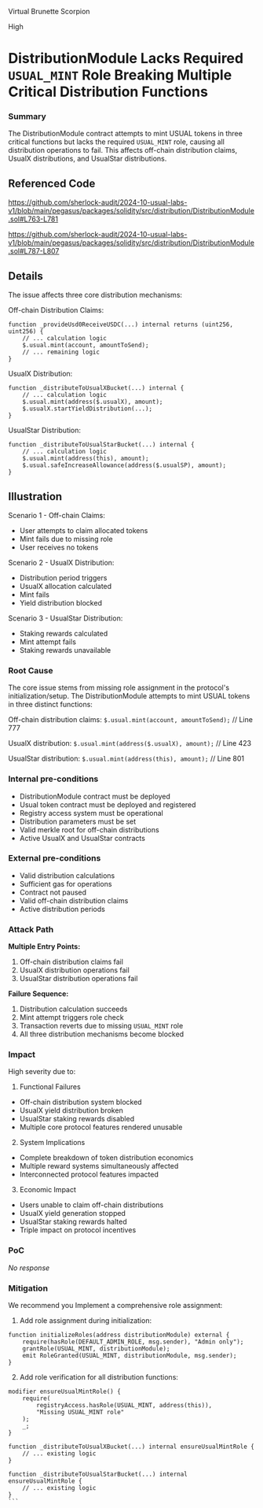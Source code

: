Virtual Brunette Scorpion

High

# DistributionModule Lacks Required `USUAL_MINT` Role Breaking Multiple Critical Distribution Functions

### Summary

The DistributionModule contract attempts to mint USUAL tokens in three critical functions but lacks the required `USUAL_MINT` role, causing all distribution operations to fail. This affects off-chain distribution claims, UsualX distributions, and UsualStar distributions.

## Referenced Code
https://github.com/sherlock-audit/2024-10-usual-labs-v1/blob/main/pegasus/packages/solidity/src/distribution/DistributionModule.sol#L763-L781

https://github.com/sherlock-audit/2024-10-usual-labs-v1/blob/main/pegasus/packages/solidity/src/distribution/DistributionModule.sol#L787-L807

## Details

The issue affects three core distribution mechanisms:

Off-chain Distribution Claims:
```solidity
function _provideUsd0ReceiveUSDC(...) internal returns (uint256, uint256) {
    // ... calculation logic
    $.usual.mint(account, amountToSend);
    // ... remaining logic
}
```

UsualX Distribution:
```solidity
function _distributeToUsualXBucket(...) internal {
    // ... calculation logic
    $.usual.mint(address($.usualX), amount);
    $.usualX.startYieldDistribution(...);
}
```

UsualStar Distribution:
```solidity
function _distributeToUsualStarBucket(...) internal {
    // ... calculation logic
    $.usual.mint(address(this), amount);
    $.usual.safeIncreaseAllowance(address($.usualSP), amount);
}
```


## Illustration

Scenario 1 - Off-chain Claims:

- User attempts to claim allocated tokens
- Mint fails due to missing role
- User receives no tokens

Scenario 2 - UsualX Distribution:

- Distribution period triggers
- UsualX allocation calculated
- Mint fails
- Yield distribution blocked

Scenario 3 - UsualStar Distribution:

- Staking rewards calculated
- Mint attempt fails
- Staking rewards unavailable

### Root Cause

The core issue stems from missing role assignment in the protocol's initialization/setup. The DistributionModule attempts to mint USUAL tokens in three distinct functions:

Off-chain distribution claims:
`$.usual.mint(account, amountToSend);`  // Line 777

UsualX distribution:
`$.usual.mint(address($.usualX), amount);`  // Line 423

UsualStar distribution:
`$.usual.mint(address(this), amount);`  // Line 801

### Internal pre-conditions

- DistributionModule contract must be deployed
- Usual token contract must be deployed and registered
- Registry access system must be operational
- Distribution parameters must be set
- Valid merkle root for off-chain distributions
- Active UsualX and UsualStar contracts

### External pre-conditions

- Valid distribution calculations
- Sufficient gas for operations
- Contract not paused
- Valid off-chain distribution claims
- Active distribution periods

### Attack Path

**Multiple Entry Points:**

1. Off-chain distribution claims fail
2. UsualX distribution operations fail
3. UsualStar distribution operations fail


**Failure Sequence:**

1. Distribution calculation succeeds
2. Mint attempt triggers role check
3. Transaction reverts due to missing `USUAL_MINT` role
4. All three distribution mechanisms become blocked

### Impact

High severity due to:

1. Functional Failures
- Off-chain distribution system blocked
- UsualX yield distribution broken
- UsualStar staking rewards disabled
- Multiple core protocol features rendered unusable

2. System Implications
- Complete breakdown of token distribution economics
- Multiple reward systems simultaneously affected
- Interconnected protocol features impacted

3. Economic Impact
- Users unable to claim off-chain distributions
- UsualX yield generation stopped
- UsualStar staking rewards halted
- Triple impact on protocol incentives

### PoC

_No response_

### Mitigation

We recommend you Implement a comprehensive role assignment:

1. Add role assignment during initialization:
```solidity
function initializeRoles(address distributionModule) external {
    require(hasRole(DEFAULT_ADMIN_ROLE, msg.sender), "Admin only");
    grantRole(USUAL_MINT, distributionModule);
    emit RoleGranted(USUAL_MINT, distributionModule, msg.sender);
}
```

2. Add role verification for all distribution functions:
`````solidity
modifier ensureUsualMintRole() {
    require(
        registryAccess.hasRole(USUAL_MINT, address(this)),
        "Missing USUAL_MINT role"
    );
    _;
}

function _distributeToUsualXBucket(...) internal ensureUsualMintRole {
    // ... existing logic
}

function _distributeToUsualStarBucket(...) internal ensureUsualMintRole {
    // ... existing logic
}
```

